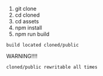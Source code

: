 1. git clone
2. cd cloned
3. cd assets
4. npm install
5. npm run build

```
build located cloned/public
```

WARNING!!!!

```cloned/public rewritable all times```